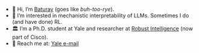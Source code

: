 - 🚀 Hi, I’m [Baturay](https://baturaysaglam.com/) (goes like _buh-too-rye_).
- 🧠 I’m interested in mechanistic interpretability of LLMs. Sometimes I do (and have done) RL.
- 🏛️ I’m a Ph.D. student at Yale and researcher at [Robust Intelligence](https://www.robustintelligence.com) (now part of Cisco). 
- 📡 Reach me at: [Yale e-mail](mailto:baturay.saglam@yale.edu)

<!---
baturaysaglam/baturaysaglam is a ✨ special ✨ repository because its `README.md` (this file) appears on your GitHub profile.
You can click the Preview link to take a look at your changes.
--->
